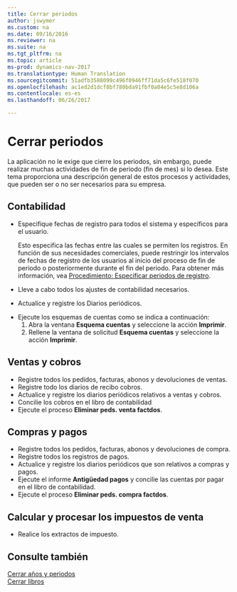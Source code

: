 ```yaml
---
title: Cerrar periodos
author: jswymer
ms.custom: na
ms.date: 09/16/2016
ms.reviewer: na
ms.suite: na
ms.tgt_pltfrm: na
ms.topic: article
ms-prod: dynamics-nav-2017
ms.translationtype: Human Translation
ms.sourcegitcommit: 51adfb3588099c496f0946ff71da5c6fe518f070
ms.openlocfilehash: ac1ed2d1dcf8bf780bda91fbf0a04e5c5e8d106a
ms.contentlocale: es-es
ms.lasthandoff: 06/26/2017

---
```

# <a name="close-periods"></a>Cerrar periodos
La aplicación no le exige que cierre los periodos, sin embargo, puede realizar muchas actividades de fin de periodo (fin de mes) si lo desea. Este tema proporciona una descripción general de estos procesos y actividades, que pueden ser o no ser necesarios para su empresa.

## <a name="general-ledger"></a>Contabilidad
* Especifique fechas de registro para todos el sistema y específicos para el usuario.

    Esto especifica las fechas entre las cuales se permiten los registros. En función de sus necesidades comerciales, puede restringir los intervalos de fechas de registro de los usuarios al inicio del proceso de fin de periodo o posteriormente durante el fin del periodo. Para obtener más información, vea [Procedimiento: Especificar periodos de registro](finance-setup-how-specify-posting-periods.md).
* Lleve a cabo todos los ajustes de contabilidad necesarios.
* Actualice y registre los Diarios periódicos.
<!--* Process Consolidations-->
* Ejecute los esquemas de cuentas como se indica a continuación:
  1. Abra la ventana **Esquema cuentas** y seleccione la acción **Imprimir**.
  2. Rellene la ventana de solicitud **Esquema cuentas** y seleccione la acción **Imprimir**.

## <a name="sales--receivables"></a>Ventas y cobros
* Registre todos los pedidos, facturas, abonos y devoluciones de ventas.
* Registre todo los diarios de recibo cobros.
* Actualice y registre los diarios periódicos relativos a ventas y cobros.
* Concilie los cobros en el libro de contabilidad
* Ejecute el proceso **Eliminar peds. venta factdos**.

## <a name="purchases--payables"></a>Compras y pagos
* Registre todos los pedidos, facturas, abonos y devoluciones de compra.
* Registre todos los registros de pagos.
* Actualice y registre los diarios periódicos que son relativos a compras y pagos.
* Ejecute el informe **Antigüedad pagos** y concilie las cuentas por pagar en el libro de contabilidad.
* Ejecute el proceso **Eliminar peds. compra factdos**.

<!-- ### Fixed Assets
* Post all maintenance costs have been posted through the fixed asset journals or invoices.
* Post adjustments.
* Post appreciation.
* Post depreciation.
* Update and post the recurring fixed asset journal.-->

<!--### Intercompany
* Process Intercompany Postings.-->

## <a name="calculate-and-process-sales-tax"></a>Calcular y procesar los impuestos de venta
*  Realice los extractos de impuesto.

## <a name="see-also"></a>Consulte también
[Cerrar años y periodos](year-close-years-periods.md)  
[Cerrar libros](year-close-books.md)

